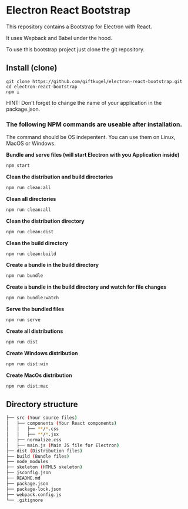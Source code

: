 # Electron React Bootstrap

This repository contains a Bootstrap for Electron with React.

It uses Wepback and Babel under the hood.

To use this bootstrap project just clone the git repository.

## Install (clone)

```
git clone https://github.com/giftkugel/electron-react-bootstrap.git
cd electron-react-bootstrap
npm i
```

HINT: Don't forget to change the name of your application in the package.json.

### The following NPM commands are useable after installation.

The command should be OS indepentent. You can use them on Linux, MacOS or Windows.

**Bundle and serve files (will start Electron with you Application inside)**
```bash
npm start
```

**Clean the distribution and build directories**
```bash
npm run clean:all
```

**Clean all directories**
```bash
npm run clean:all
```

**Clean the distribution directory**
```bash
npm run clean:dist
```

**Clean the build directory**
```bash
npm run clean:build
```

**Create a bundle in the build directory**
```bash
npm run bundle
```

**Create a bundle in the build directory and watch for file changes**
```bash
npm run bundle:watch
```

**Serve the bundled files**
```bash
npm run serve
```

**Create all distributions**
```bash
npm run dist
```

**Create Windows distribution**
```bash
npm run dist:win
```

**Create MacOs distribution**
```bash
npm run dist:mac
```

## Directory structure

```bash
├── src (Your source files)
│   ├── components (Your React components)
│   │   ├── **/*.css
│   │   ├── **/*.jsx
│   ├── normalize.css
│   ├── main.js (Main JS file for Electron)
├── dist (Distribution files)
├── build (Bundle files)
├── node_modules
├── skeleton (HTML5 skeleton)
├── jsconfig.json
├── README.md
├── package.json
├── package-lock.json
├── webpack.config.js
└── .gitignore
```